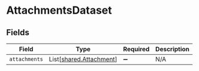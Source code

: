# AttachmentsDataset


## Fields

| Field                                                        | Type                                                         | Required                                                     | Description                                                  |
| ------------------------------------------------------------ | ------------------------------------------------------------ | ------------------------------------------------------------ | ------------------------------------------------------------ |
| `attachments`                                                | List[[shared.Attachment](../../models/shared/attachment.md)] | :heavy_minus_sign:                                           | N/A                                                          |